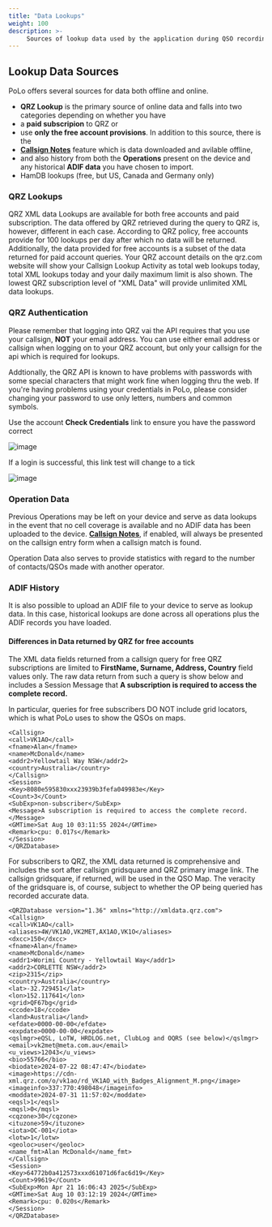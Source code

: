 ```yaml
---
title: "Data Lookups"
weight: 100
description: >-
     Sources of lookup data used by the application during QSO recording.
---
```


## Lookup Data Sources

PoLo offers several sources for data both offline and online. 
* **QRZ Lookup** is the primary source of online data and falls into two categories depending on whether you have
* a **paid subscripion** to QRZ or
* use **only the free account provisions**. In addition to this source, there is the
* [**Callsign Notes**](https://polo.ham2k.com/docs/polo-features/callsign-notes/) feature which is data downloaded and avilable offline,
* and also history from both the **Operations** present on the device and any historical **ADIF data** you have chosen to import.
* HamDB lookups (free, but US, Canada and Germany only)

### QRZ Lookups
QRZ XML data Lookups are available for both free accounts and paid subscription. The data offered by QRZ retrieved during the query to QRZ is, however, different in each case. According to QRZ policy, free accounts provide for 100 lookups per day after which no data will be returned. Additionally, the data provided for free accounts is a subset of the data returned for paid account queries. Your QRZ account details on the qrz.com website will show your Callsign Lookup Activity as total web lookups today, total XML lookups today and your daily maximum limit is also shown. The lowest QRZ subscription level of "XML Data" will provide unlimited XML data lookups.

### QRZ Authentication
Please remember that logging into QRZ vai the API requires that you use your callsign, **NOT** your email address. You can use either email address or callsign when logging on to your QRZ account, but only your callsign for the api which is required for lookups.

Addtionally, the QRZ API is known to have problems with passwords with some special characters that might work fine when logging thru the web. If you're having problems using your credentials in PoLo, please consider changing your password to use only letters, numbers and common symbols.

Use the account **Check Credentials** link to ensure you have the password correct

![image](./checkcreds-1.png)

If a login is successful, this link test will change to a tick

![image](./checkcreds-2.png)

### Operation Data
Previous Operations may be left on your device and serve as data lookups in the event that no cell coverage is available and no ADIF data has been uploaded to the device. [**Callsign Notes**](https://polo.ham2k.com/docs/polo-features/callsign-notes/), if enabled, will always be presented on the callsign entry form when a callsign match is found.

Operation Data also serves to provide statistics with regard to the number of contacts/QSOs made with another operator.
### ADIF History
It is also possible to upload an ADIF file to your device to serve as lookup data. In this case, historical lookups are done across all operations plus the ADIF records you have loaded.


#### Differences in Data returned by QRZ for free accounts

The XML data fields returned from a callsign query for free QRZ subscriptions are limited to **FirstName, Surname, Address, Country** field values only. The raw data return from such a query is show below and includes a Session Message that **A subscription is required to access the complete record.**

In particular, queries for free subscribers DO NOT include grid locators, which is what PoLo uses to show the QSOs on maps.

```<QRZDatabase version="1.36" xmlns="http://xmldata.qrz.com">
<Callsign>
<call>VK1AO</call>
<fname>Alan</fname>
<name>McDonald</name>
<addr2>Yellowtail Way NSW</addr2>
<country>Australia</country>
</Callsign>
<Session>
<Key>8080e595830xxx23939b3fefa049983e</Key>
<Count>3</Count>
<SubExp>non-subscriber</SubExp>
<Message>A subscription is required to access the complete record.</Message>
<GMTime>Sat Aug 10 03:11:55 2024</GMTime>
<Remark>cpu: 0.017s</Remark>
</Session>
</QRZDatabase>
```

For subscribers to QRZ, the XML data returned is comprehensive and includes the sort after callsign gridsquare and QRZ primary image link. The callsign gridsquare, if returned, will be used in the QSO Map. The veracity of the gridsquare is, of course, subject to whether the OP being queried has recorded accurate data.

```<?xml version="1.0" encoding="utf-8" ?>
<QRZDatabase version="1.36" xmlns="http://xmldata.qrz.com">
<Callsign>
<call>VK1AO</call>
<aliases>4W/VK1AO,VK2MET,AX1AO,VK1O</aliases>
<dxcc>150</dxcc>
<fname>Alan</fname>
<name>McDonald</name>
<addr1>Worimi Country - Yellowtail Way</addr1>
<addr2>CORLETTE NSW</addr2>
<zip>2315</zip>
<country>Australia</country>
<lat>-32.729451</lat>
<lon>152.117641</lon>
<grid>QF67bg</grid>
<ccode>18</ccode>
<land>Australia</land>
<efdate>0000-00-00</efdate>
<expdate>0000-00-00</expdate>
<qslmgr>eQSL, LoTW, HRDLOG.net, ClubLog and OQRS (see below)</qslmgr>
<email>vk2met@meta.com.au</email>
<u_views>12043</u_views>
<bio>55766</bio>
<biodate>2024-07-22 08:47:47</biodate>
<image>https://cdn-xml.qrz.com/o/vk1ao/rd_VK1AO_with_Badges_Alignment_M.png</image>
<imageinfo>337:770:498048</imageinfo>
<moddate>2024-07-31 11:57:02</moddate>
<eqsl>1</eqsl>
<mqsl>0</mqsl>
<cqzone>30</cqzone>
<ituzone>59</ituzone>
<iota>OC-001</iota>
<lotw>1</lotw>
<geoloc>user</geoloc>
<name_fmt>Alan McDonald</name_fmt>
</Callsign>
<Session>
<Key>64772b0a412573xxxd61071d6fac6d19</Key>
<Count>99619</Count>
<SubExp>Mon Apr 21 16:06:43 2025</SubExp>
<GMTime>Sat Aug 10 03:12:19 2024</GMTime>
<Remark>cpu: 0.020s</Remark>
</Session>
</QRZDatabase> 
```
